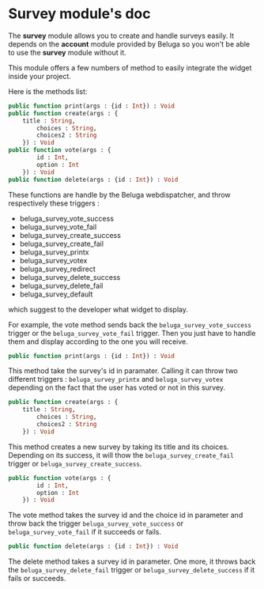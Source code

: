 Survey module's doc
===================

The __survey__ module allows you to create and handle surveys easily. It depends on the __account__ module provided by Beluga so you won't be able to use the __survey__ module without it.

This module offers a few numbers of method to easily integrate the widget inside your project.

Here is the methods list:

```Haxe
public function print(args : {id : Int}) : Void
public function create(args : {
    title : String,
		choices : String,
		choices2 : String
	}) : Void
public function vote(args : {
		id : Int,
		option : Int
	}) : Void
public function delete(args : {id : Int}) : Void
```

These functions are handle by the Beluga webdispatcher, and throw respectively these triggers :

* beluga_survey_vote_success
* beluga_survey_vote_fail
* beluga_survey_create_success
* beluga_survey_create_fail
* beluga_survey_printx
* beluga_survey_votex
* beluga_survey_redirect
* beluga_survey_delete_success
* beluga_survey_delete_fail
* beluga_survey_default

which suggest to the developer what widget to display.

For example, the vote method sends back the `beluga_survey_vote_success` trigger or the `beluga_survey_vote_fail` trigger. Then you just have to handle them and display according to the one you will receive.

```Haxe
public function print(args : {id : Int}) : Void
```

This method take the survey's id in paramater. Calling it can throw two different triggers : `beluga_survey_printx` and `beluga_survey_votex` depending on the fact that the user has voted or not in this survey.

```Haxe
public function create(args : {
    title : String,
		choices : String,
		choices2 : String
	}) : Void
```

This method creates a new survey by taking its title and its choices. Depending on its success, it will thow the `beluga_survey_create_fail` trigger or `beluga_survey_create_success`.

```Haxe
public function vote(args : {
		id : Int,
		option : Int
	}) : Void
```

The vote method takes the survey id and the choice id in parameter and throw back the trigger `beluga_survey_vote_success` or `beluga_survey_vote_fail` if it succeeds or fails.

```Haxe
public function delete(args : {id : Int}) : Void
```

The delete method takes a survey id in parameter. One more, it throws back the `beluga_survey_delete_fail` trigger or `beluga_survey_delete_success` if it fails or succeeds.
